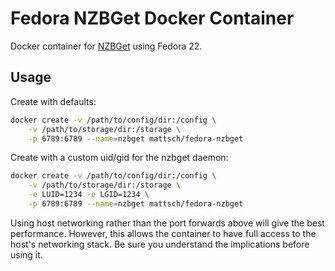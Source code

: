 # Fedora NZBGet Docker Container

Docker container for [NZBGet](http://nzbget.net/) using Fedora 22.

## Usage

Create with defaults:

```bash
docker create -v /path/to/config/dir:/config \
    -v /path/to/storage/dir:/storage \
    -p 6789:6789 --name=nzbget mattsch/fedora-nzbget
```

Create with a custom uid/gid for the nzbget daemon:

```bash
docker create -v /path/to/config/dir:/config \
    -v /path/to/storage/dir:/storage \
    -e LUID=1234 -e LGID=1234 \
    -p 6789:6789 --name=nzbget mattsch/fedora-nzbget
```

Using host networking rather than the port forwards above will give the best
performance.  However, this allows the container to have full access to the
host's networking stack.  Be sure you understand the implications before using
it.

